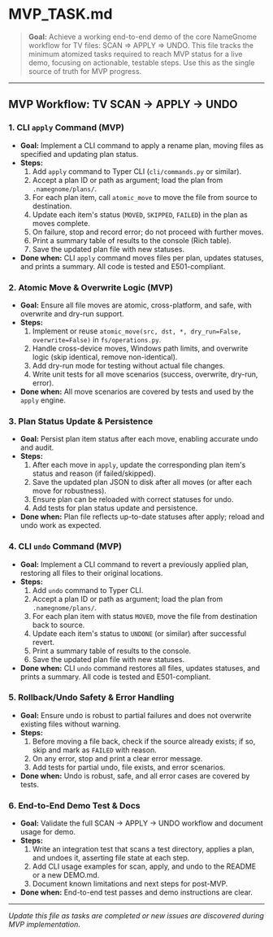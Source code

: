 # MVP_TASK.md

> **Goal:** Achieve a working end-to-end demo of the core NameGnome workflow for TV files: SCAN => APPLY => UNDO. This file tracks the minimum atomized tasks required to reach MVP status for a live demo, focusing on actionable, testable steps. Use this as the single source of truth for MVP progress.

---

## MVP Workflow: TV SCAN → APPLY → UNDO

### 1. CLI `apply` Command (MVP)
* **Goal:** Implement a CLI command to apply a rename plan, moving files as specified and updating plan status.
* **Steps:**
  1. Add `apply` command to Typer CLI (`cli/commands.py` or similar).
  2. Accept a plan ID or path as argument; load the plan from `.namegnome/plans/`.
  3. For each plan item, call `atomic_move` to move the file from source to destination.
  4. Update each item's status (`MOVED`, `SKIPPED`, `FAILED`) in the plan as moves complete.
  5. On failure, stop and record error; do not proceed with further moves.
  6. Print a summary table of results to the console (Rich table).
  7. Save the updated plan file with new statuses.
* **Done when:** CLI `apply` command moves files per plan, updates statuses, and prints a summary. All code is tested and E501-compliant.

### 2. Atomic Move & Overwrite Logic (MVP)
* **Goal:** Ensure all file moves are atomic, cross-platform, and safe, with overwrite and dry-run support.
* **Steps:**
  1. Implement or reuse `atomic_move(src, dst, *, dry_run=False, overwrite=False)` in `fs/operations.py`.
  2. Handle cross-device moves, Windows path limits, and overwrite logic (skip identical, remove non-identical).
  3. Add dry-run mode for testing without actual file changes.
  4. Write unit tests for all move scenarios (success, overwrite, dry-run, error).
* **Done when:** All move scenarios are covered by tests and used by the `apply` engine.

### 3. Plan Status Update & Persistence
* **Goal:** Persist plan item status after each move, enabling accurate undo and audit.
* **Steps:**
  1. After each move in `apply`, update the corresponding plan item's status and reason (if failed/skipped).
  2. Save the updated plan JSON to disk after all moves (or after each move for robustness).
  3. Ensure plan can be reloaded with correct statuses for undo.
  4. Add tests for plan status update and persistence.
* **Done when:** Plan file reflects up-to-date statuses after apply; reload and undo work as expected.

### 4. CLI `undo` Command (MVP)
* **Goal:** Implement a CLI command to revert a previously applied plan, restoring all files to their original locations.
* **Steps:**
  1. Add `undo` command to Typer CLI.
  2. Accept a plan ID or path as argument; load the plan from `.namegnome/plans/`.
  3. For each plan item with status `MOVED`, move the file from destination back to source.
  4. Update each item's status to `UNDONE` (or similar) after successful revert.
  5. Print a summary table of results to the console.
  6. Save the updated plan file with new statuses.
* **Done when:** CLI `undo` command restores all files, updates statuses, and prints a summary. All code is tested and E501-compliant.

### 5. Rollback/Undo Safety & Error Handling
* **Goal:** Ensure undo is robust to partial failures and does not overwrite existing files without warning.
* **Steps:**
  1. Before moving a file back, check if the source already exists; if so, skip and mark as `FAILED` with reason.
  2. On any error, stop and print a clear error message.
  3. Add tests for partial undo, file exists, and error scenarios.
* **Done when:** Undo is robust, safe, and all error cases are covered by tests.

### 6. End-to-End Demo Test & Docs
* **Goal:** Validate the full SCAN → APPLY → UNDO workflow and document usage for demo.
* **Steps:**
  1. Write an integration test that scans a test directory, applies a plan, and undoes it, asserting file state at each step.
  2. Add CLI usage examples for scan, apply, and undo to the README or a new DEMO.md.
  3. Document known limitations and next steps for post-MVP.
* **Done when:** End-to-end test passes and demo instructions are clear.

---

*Update this file as tasks are completed or new issues are discovered during MVP implementation.* 
